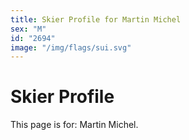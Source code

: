 ```yaml
---
title: Skier Profile for Martin Michel
sex: "M"
id: "2694"
image: "/img/flags/sui.svg" 
---
```


# Skier Profile

This page is for: Martin Michel.
    